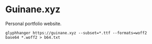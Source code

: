 # Guinane.xyz

Personal portfolio website.


```
glyphhanger https://guinane.xyz --subset=*.ttf --formats=woff2
base64 *.woff2 > b64.txt
```